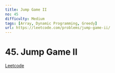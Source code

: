 ```yaml
---
title: Jump Game II
no: 45
difficulty: Medium
tags: [Array, Dynamic Programming, Greedy]
url: https://leetcode.com/problems/jump-game-ii/
---
```


# 45. Jump Game II

[Leetcode](https://leetcode.com/problems/jump-game-ii/)

